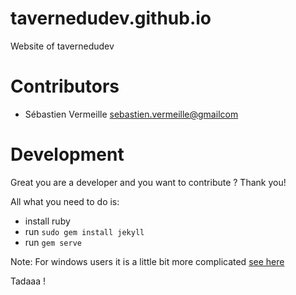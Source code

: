 # tavernedudev.github.io
Website of tavernedudev

# Contributors
* Sébastien Vermeille <sebastien.vermeille@gmailcom>

# Development

Great you are a developer and you want to contribute ? Thank you!

All what you need to do is:

* install ruby
* run `sudo gem install jekyll`
* run `gem serve`

Note: For windows users it is a little bit more complicated [see here](https://jekyllrb.com/docs/windows/#installation)

Tadaaa !